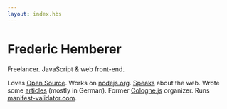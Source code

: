 ```yaml
---
layout: index.hbs
---
```


# Frederic Hemberer
Freelancer.
JavaScript & web front-end.

Loves [Open Source](https://github.com/fhemberger).
Works on [nodejs.org](https://nodejs.org).
[Speaks](talks/) about the web.
Wrote some [articles](articles/) (mostly in German).
Former [Cologne.js](http://cologenjs.de) organizer.
Runs [manifest-validator.com](http://manifest-validator.com).

